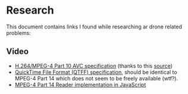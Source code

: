 # Research

This document contains links I found while researching ar drone related
problems:

## Video

* [H.264/MPEG-4 Part 10 AVC specification](http://www.itu.int/rec/dologin_pub.asp?lang=e&id=T-REC-H.264-200305-S!!PDF-E&type=items) (thanks to this [source](http://www.brooksandrus.com/blog/2008/11/15/yes-the-h264-specification-is-freely-available/))
* [QuickTime File Format (QTFF) specification](http://developer.apple.com/library/mac/#documentation/QuickTime/QTFF), should be identical to MPEG-4 Part 14 which does not seem to be freely available (wtf?).
* [MPEG-4 Part 14 Reader implementation in JavaScript](https://github.com/mbebenita/Broadway/blob/master/Player/mp4.js#L168)
